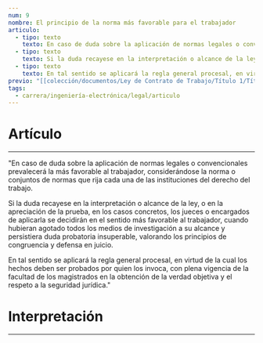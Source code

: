 ```yaml
---
num: 9
nombre: El principio de la norma más favorable para el trabajador
articulo:
  - tipo: texto
    texto: En caso de duda sobre la aplicación de normas legales o convencionales prevalecerá la más favorable al trabajador, considerándose la norma o conjuntos de normas que rija cada una de las instituciones del derecho del trabajo.
  - tipo: texto
    texto: Si la duda recayese en la interpretación o alcance de la ley, o en la apreciación de la prueba, en los casos concretos, los jueces o encargados de aplicarla se decidirán en el sentido más favorable al trabajador, cuando hubieran agotado todos los medios de investigación a su alcance y persistiera duda probatoria insuperable, valorando los principios de congruencia y defensa en juicio.
  - tipo: texto
    texto: En tal sentido se aplicará la regla general procesal, en virtud de la cual los hechos deben ser probados por quien los invoca, con plena vigencia de la facultad de los magistrados en la obtención de la verdad objetiva y el respeto a la seguridad jurídica.
previo: "[[colección/documentos/Ley de Contrato de Trabajo/Título 1/Título 1, Disposiciones Generales|Título 1, Disposiciones Generales]]"
tags:
  - carrera/ingeniería-electrónica/legal/articulo
---
```

# Artículo
---
"En caso de duda sobre la aplicación de normas legales o convencionales prevalecerá la más favorable al trabajador, considerándose la norma o conjuntos de normas que rija cada una de las instituciones del derecho del trabajo.

Si la duda recayese en la interpretación o alcance de la ley, o en la apreciación de la prueba, en los casos concretos, los jueces o encargados de aplicarla se decidirán en el sentido más favorable al trabajador, cuando hubieran agotado todos los medios de investigación a su alcance y persistiera duda probatoria insuperable, valorando los principios de congruencia y defensa en juicio.

En tal sentido se aplicará la regla general procesal, en virtud de la cual los hechos deben ser probados por quien los invoca, con plena vigencia de la facultad de los magistrados en la obtención de la verdad objetiva y el respeto a la seguridad jurídica."

# Interpretación
---
